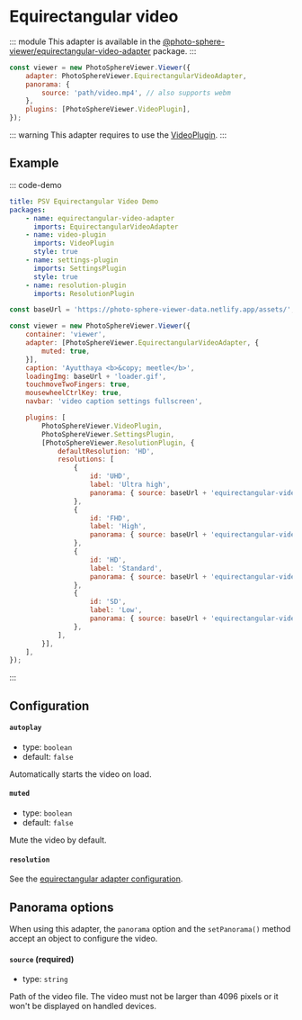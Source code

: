 # Equirectangular video

<Badges module="equirectangular-video-adapter"/>

::: module
This adapter is available in the [@photo-sphere-viewer/equirectangular-video-adapter](https://www.npmjs.com/package/@photo-sphere-viewer/equirectangular-video-adapter) package.
:::

```js
const viewer = new PhotoSphereViewer.Viewer({
    adapter: PhotoSphereViewer.EquirectangularVideoAdapter,
    panorama: {
        source: 'path/video.mp4', // also supports webm
    },
    plugins: [PhotoSphereViewer.VideoPlugin],
});
```

::: warning
This adapter requires to use the [VideoPlugin](../../plugins/video.md).
:::

## Example

::: code-demo

```yaml
title: PSV Equirectangular Video Demo
packages:
    - name: equirectangular-video-adapter
      imports: EquirectangularVideoAdapter
    - name: video-plugin
      imports: VideoPlugin
      style: true
    - name: settings-plugin
      imports: SettingsPlugin
      style: true
    - name: resolution-plugin
      imports: ResolutionPlugin
```

```js
const baseUrl = 'https://photo-sphere-viewer-data.netlify.app/assets/';

const viewer = new PhotoSphereViewer.Viewer({
    container: 'viewer',
    adapter: [PhotoSphereViewer.EquirectangularVideoAdapter, {
        muted: true,
    }],
    caption: 'Ayutthaya <b>&copy; meetle</b>',
    loadingImg: baseUrl + 'loader.gif',
    touchmoveTwoFingers: true,
    mousewheelCtrlKey: true,
    navbar: 'video caption settings fullscreen',

    plugins: [
        PhotoSphereViewer.VideoPlugin,
        PhotoSphereViewer.SettingsPlugin,
        [PhotoSphereViewer.ResolutionPlugin, {
            defaultResolution: 'HD',
            resolutions: [
                {
                    id: 'UHD',
                    label: 'Ultra high',
                    panorama: { source: baseUrl + 'equirectangular-video/Ayutthaya_UHD.mp4' },
                },
                {
                    id: 'FHD',
                    label: 'High',
                    panorama: { source: baseUrl + 'equirectangular-video/Ayutthaya_FHD.mp4' },
                },
                {
                    id: 'HD',
                    label: 'Standard',
                    panorama: { source: baseUrl + 'equirectangular-video/Ayutthaya_HD.mp4' },
                },
                {
                    id: 'SD',
                    label: 'Low',
                    panorama: { source: baseUrl + 'equirectangular-video/Ayutthaya_SD.mp4' },
                },
            ],
        }],
    ],
});
```

:::

## Configuration

#### `autoplay`

-   type: `boolean`
-   default: `false`

Automatically starts the video on load.

#### `muted`

-   type: `boolean`
-   default: `false`

Mute the video by default.

#### `resolution`

See the [equirectangular adapter configuration](./equirectangular.md#resolution).

## Panorama options

When using this adapter, the `panorama` option and the `setPanorama()` method accept an object to configure the video.

#### `source` (required)

-   type: `string`

Path of the video file. The video must not be larger than 4096 pixels or it won't be displayed on handled devices.
